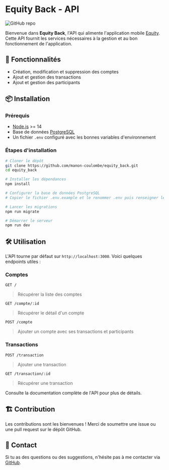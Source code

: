 # Equity Back - API

![GitHub repo](https://img.shields.io/badge/GitHub-Repo-blue?style=flat-square&logo=github)

Bienvenue dans **Equity Back**, l'API qui alimente l'application mobile [Equity](https://github.com/manon-coulombe/equity). Cette API fournit les services nécessaires à la gestion et au bon fonctionnement de l'application.

## 🚀 Fonctionnalités
- Création, modification et suppression des comptes
- Ajout et gestion des transactions
- Ajout et gestion des participants

## 📦 Installation
### Prérequis
- [Node.js](https://nodejs.org/) >= 14
- Base de données [PostgreSQL](https://www.postgresql.org/)
- Un fichier `.env` configuré avec les bonnes variables d'environnement

### Étapes d'installation
```sh
# Cloner le dépôt
git clone https://github.com/manon-coulombe/equity_back.git
cd equity_back

# Installer les dépendances
npm install

# Configurer la base de données PostgreSQL
# Copier le fichier .env.example et le renommer .env puis renseigner les informations de la base de données

# Lancer les migrations
npm run migrate

# Démarrer le serveur
npm run dev
```

## 🛠️ Utilisation
L'API tourne par défaut sur `http://localhost:3000`. Voici quelques endpoints utiles :

### Comptes
```http
GET /
```
> Récupérer la liste des comptes

```http
GET /compte/:id
```
> Récupérer le détail d'un compte

```http
POST /compte
```
> Ajouter un compte avec ses transactions et participants

### Transactions
```http
POST /transaction
```
> Ajouter une transaction

```http
GET /transaction/:id
```
> Récupérer une transaction

Consulte la documentation complète de l'API pour plus de détails.


## 🏗️ Contribution
Les contributions sont les bienvenues ! Merci de soumettre une issue ou une pull request sur le dépôt GitHub.

## 📧 Contact
Si tu as des questions ou des suggestions, n'hésite pas à me contacter via [GitHub](https://github.com/manon-coulombe/equity_back/issues).

